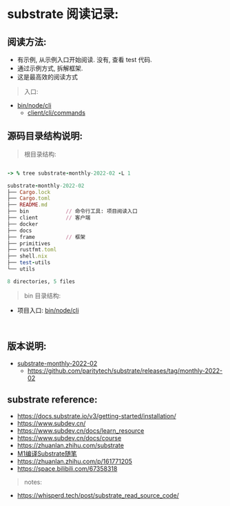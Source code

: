 # substrate 阅读记录:

## 阅读方法:

- 有示例, 从示例入口开始阅读. 没有, 查看 test 代码.
- 通过示例方式, 拆解框架.
- 这是最高效的阅读方式

> 入口:

- [bin/node/cli](./substrate-monthly-2022-02/bin/node/cli/bin/main.rs)
    - [client/cli/commands](./substrate-monthly-2022-02/client/cli/src/commands)

## 源码目录结构说明:

> 根目录结构:

```ruby 

-> % tree substrate-monthly-2022-02 -L 1

substrate-monthly-2022-02
├── Cargo.lock
├── Cargo.toml
├── README.md
├── bin            // 命令行工具: 项目阅读入口
├── client         // 客户端
├── docker
├── docs
├── frame          // 框架
├── primitives
├── rustfmt.toml
├── shell.nix
├── test-utils
└── utils

8 directories, 5 files


```

> bin 目录结构:

- 项目入口: [bin/node/cli](./substrate-monthly-2022-02/bin/node/cli/bin/main.rs)

```ruby 



``` 

## 版本说明:

- [substrate-monthly-2022-02](substrate-monthly-2022-02)
    - https://github.com/paritytech/substrate/releases/tag/monthly-2022-02

## substrate reference:

- https://docs.substrate.io/v3/getting-started/installation/
- https://www.subdev.cn/
- https://www.subdev.cn/docs/learn_resource
- https://www.subdev.cn/docs/course
- https://zhuanlan.zhihu.com/substrate
- [M1编译Substrate随笔](https://zhuanlan.zhihu.com/p/337224781)
- https://zhuanlan.zhihu.com/p/161771205
- https://space.bilibili.com/67358318

> notes:

- https://whisperd.tech/post/substrate_read_source_code/